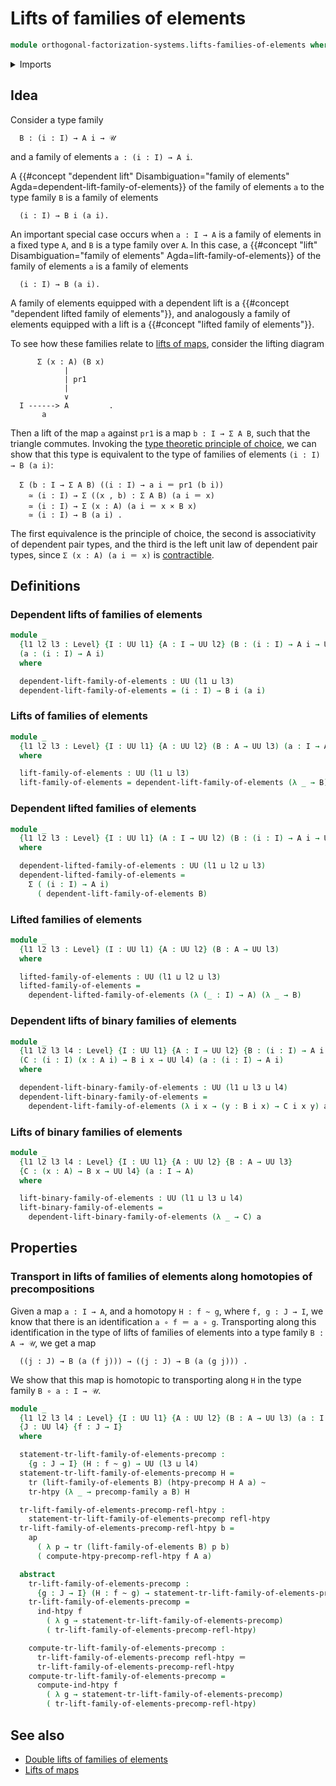 # Lifts of families of elements

```agda
module orthogonal-factorization-systems.lifts-families-of-elements where
```

<details><summary>Imports</summary>

```agda
open import foundation.action-on-identifications-functions
open import foundation.dependent-pair-types
open import foundation.homotopies
open import foundation.homotopy-induction
open import foundation.identity-types
open import foundation.precomposition-functions
open import foundation.precomposition-type-families
open import foundation.transport-along-homotopies
open import foundation.transport-along-identifications
open import foundation.universe-levels
```

</details>

## Idea

Consider a type family

```text
  B : (i : I) → A i → 𝒰
```

and a family of elements `a : (i : I) → A i`.

A
{{#concept "dependent lift" Disambiguation="family of elements" Agda=dependent-lift-family-of-elements}}
of the family of elements `a` to the type family `B` is a family of elements

```text
  (i : I) → B i (a i).
```

An important special case occurs when `a : I → A` is a family of elements in a
fixed type `A`, and `B` is a type family over `A`. In this case, a
{{#concept "lift" Disambiguation="family of elements" Agda=lift-family-of-elements}}
of the family of elements `a` is a family of elements

```text
  (i : I) → B (a i).
```

A family of elements equipped with a dependent lift is a
{{#concept "dependent lifted family of elements"}}, and analogously a family of
elements equipped with a lift is a {{#concept "lifted family of elements"}}.

To see how these families relate to
[lifts of maps](orthogonal-factorization-systems.lifts-maps.md), consider the
lifting diagram

```text
      Σ (x : A) (B x)
            |
            | pr1
            |
            ∨
  I ------> A         .
       a
```

Then a lift of the map `a` against `pr1` is a map `b : I → Σ A B`, such that the
triangle commutes. Invoking the
[type theoretic principle of choice](foundation.type-theoretic-principle-of-choice.md),
we can show that this type is equivalent to the type of families of elements
`(i : I) → B (a i)`:

```text
  Σ (b : I → Σ A B) ((i : I) → a i ＝ pr1 (b i))
    ≃ (i : I) → Σ ((x , b) : Σ A B) (a i ＝ x)
    ≃ (i : I) → Σ (x : A) (a i ＝ x × B x)
    ≃ (i : I) → B (a i) .
```

The first equivalence is the principle of choice, the second is associativity of
dependent pair types, and the third is the left unit law of dependent pair
types, since `Σ (x : A) (a i ＝ x)` is
[contractible](foundation.contractible-types.md).

## Definitions

### Dependent lifts of families of elements

```agda
module _
  {l1 l2 l3 : Level} {I : UU l1} {A : I → UU l2} (B : (i : I) → A i → UU l3)
  (a : (i : I) → A i)
  where

  dependent-lift-family-of-elements : UU (l1 ⊔ l3)
  dependent-lift-family-of-elements = (i : I) → B i (a i)
```

### Lifts of families of elements

```agda
module _
  {l1 l2 l3 : Level} {I : UU l1} {A : UU l2} (B : A → UU l3) (a : I → A)
  where

  lift-family-of-elements : UU (l1 ⊔ l3)
  lift-family-of-elements = dependent-lift-family-of-elements (λ _ → B) a
```

### Dependent lifted families of elements

```agda
module _
  {l1 l2 l3 : Level} {I : UU l1} (A : I → UU l2) (B : (i : I) → A i → UU l3)
  where

  dependent-lifted-family-of-elements : UU (l1 ⊔ l2 ⊔ l3)
  dependent-lifted-family-of-elements =
    Σ ( (i : I) → A i)
      ( dependent-lift-family-of-elements B)
```

### Lifted families of elements

```agda
module _
  {l1 l2 l3 : Level} (I : UU l1) {A : UU l2} (B : A → UU l3)
  where

  lifted-family-of-elements : UU (l1 ⊔ l2 ⊔ l3)
  lifted-family-of-elements =
    dependent-lifted-family-of-elements (λ (_ : I) → A) (λ _ → B)
```

### Dependent lifts of binary families of elements

```agda
module _
  {l1 l2 l3 l4 : Level} {I : UU l1} {A : I → UU l2} {B : (i : I) → A i → UU l3}
  (C : (i : I) (x : A i) → B i x → UU l4) (a : (i : I) → A i)
  where

  dependent-lift-binary-family-of-elements : UU (l1 ⊔ l3 ⊔ l4)
  dependent-lift-binary-family-of-elements =
    dependent-lift-family-of-elements (λ i x → (y : B i x) → C i x y) a
```

### Lifts of binary families of elements

```agda
module _
  {l1 l2 l3 l4 : Level} {I : UU l1} {A : UU l2} {B : A → UU l3}
  {C : (x : A) → B x → UU l4} (a : I → A)
  where

  lift-binary-family-of-elements : UU (l1 ⊔ l3 ⊔ l4)
  lift-binary-family-of-elements =
    dependent-lift-binary-family-of-elements (λ _ → C) a
```

## Properties

### Transport in lifts of families of elements along homotopies of precompositions

Given a map `a : I → A`, and a homotopy `H : f ~ g`, where `f, g : J → I`, we
know that there is an identification `a ∘ f ＝ a ∘ g`. Transporting along this
identification in the type of lifts of families of elements into a type family
`B : A → 𝒰`, we get a map

```text
  ((j : J) → B (a (f j))) → ((j : J) → B (a (g j))) .
```

We show that this map is homotopic to transporting along `H` in the type family
`B ∘ a : I → 𝒰`.

```agda
module _
  {l1 l2 l3 l4 : Level} {I : UU l1} {A : UU l2} (B : A → UU l3) (a : I → A)
  {J : UU l4} {f : J → I}
  where

  statement-tr-lift-family-of-elements-precomp :
    {g : J → I} (H : f ~ g) → UU (l3 ⊔ l4)
  statement-tr-lift-family-of-elements-precomp H =
    tr (lift-family-of-elements B) (htpy-precomp H A a) ~
    tr-htpy (λ _ → precomp-family a B) H

  tr-lift-family-of-elements-precomp-refl-htpy :
    statement-tr-lift-family-of-elements-precomp refl-htpy
  tr-lift-family-of-elements-precomp-refl-htpy b =
    ap
      ( λ p → tr (lift-family-of-elements B) p b)
      ( compute-htpy-precomp-refl-htpy f A a)

  abstract
    tr-lift-family-of-elements-precomp :
      {g : J → I} (H : f ~ g) → statement-tr-lift-family-of-elements-precomp H
    tr-lift-family-of-elements-precomp =
      ind-htpy f
        ( λ g → statement-tr-lift-family-of-elements-precomp)
        ( tr-lift-family-of-elements-precomp-refl-htpy)

    compute-tr-lift-family-of-elements-precomp :
      tr-lift-family-of-elements-precomp refl-htpy ＝
      tr-lift-family-of-elements-precomp-refl-htpy
    compute-tr-lift-family-of-elements-precomp =
      compute-ind-htpy f
        ( λ g → statement-tr-lift-family-of-elements-precomp)
        ( tr-lift-family-of-elements-precomp-refl-htpy)
```

## See also

- [Double lifts of families of elements](orthogonal-factorization-systems.double-lifts-families-of-elements.md)
- [Lifts of maps](orthogonal-factorization-systems.lifts-maps.md)
